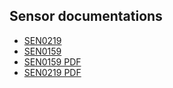 ## Sensor documentations
- [SEN0219](https://wiki.dfrobot.com/Gravity__Analog_Infrared_CO2_Sensor_For_Arduino_SKU__SEN0219)
- [SEN0159](https://github.com/DFRobot/DFRobotMediaWikiMarkDown/wiki/CO2_Sensor_SKU_SEN0159)
- [SEN0159 PDF](https://media.digikey.com/pdf/Data%20Sheets/DFRobot%20PDFs/SEN0159_Web.pdf)
- [SEN0219 PDF](https://www.sigmaelectronica.net/wp-content/uploads/2018/05/SEN0219_sensor-CO2.pdf)
